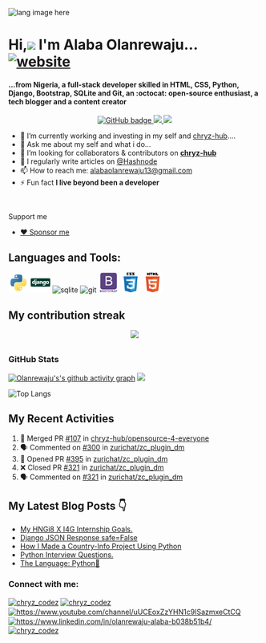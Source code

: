 <p align="left"><img width=15%" src="https://github.com/alansmathew/alansmathew/raw/master/lang.gif" alt="lang image here" /></p>


# Hi,<img src="https://media.giphy.com/media/hvRJCLFzcasrR4ia7z/giphy.gif" width="30px"> I'm Alaba Olanrewaju...  [<img src='https://cdn.jsdelivr.net/npm/simple-icons@3.0.1/icons/icloud.svg' alt='website' height='40'>](https://linktr.ee/chryz_codez) 

#### ...from Nigeria, a full-stack developer skilled in HTML, CSS, Python, Django, Bootstrap, SQLite and Git, an :octocat: open-source enthusiast, a tech blogger and a content creator

<p align="center">
  <a href="https://github.com/chryzcodez?tab=followers">
    <img src="https://img.shields.io/github/followers/chryzcodez?tab=followers?label=blue&logo=github&style=for-the-badge" alt="GitHub badge" />
  </a>
  <a href="http://twitter.com/chryz_codez">
    <img src="https://img.shields.io/twitter/follow/chryz_codez?label=Twitter&logo=twitter&style=for-the-badge" />
  </a>
  <a href="https://discord.gg/c6RhGwcP5b">
    <img src="https://img.shields.io/discord/808727269400772638?color=green&logo=Discord&style=for-the-badge" />
  </a>
</p>


- 🔭 I’m currently working and investing in my self and [chryz-hub](https://github.com/chryz-hub)....
- 💬 Ask me about my self and what i do... 
- 👯 I’m looking for  collaborators & contributors on [**chryz-hub**](https://github.com/chryz-hub) 
- 📝 I regularly write articles on [@Hashnode](https://hashnode.com/@chryzcodez)
- 📫 How to reach me: alabaolanrewaju13@gmail.com
- ⚡ Fun fact **I live beyond been a developer**
<br>
  
Support me 
- <a href="https://paystack.com/pay/chryz_codez">:heart: Sponsor me</a>


## Languages and Tools:
<p> 
  <img src="https://raw.githubusercontent.com/devicons/devicon/master/icons/python/python-original.svg" alt="python" width="40" height="40"/> 
  <img src="https://raw.githubusercontent.com/devicons/devicon/master/icons/django/django-original.svg" alt="django" width="40" height="40"/> 
  <img src="https://www.vectorlogo.zone/logos/sqlite/sqlite-icon.svg" alt="sqlite" width="40" height="40"/> 
  <img src="https://www.vectorlogo.zone/logos/git-scm/git-scm-icon.svg" alt="git" width="40" height="40"/>
  <img src="https://raw.githubusercontent.com/devicons/devicon/master/icons/bootstrap/bootstrap-plain-wordmark.svg" alt="bootstrap" width="40" height="40"/>
  <img src="https://raw.githubusercontent.com/devicons/devicon/master/icons/css3/css3-original-wordmark.svg" alt="css3" width="40" height="40"/>
  <img src="https://raw.githubusercontent.com/devicons/devicon/master/icons/html5/html5-original-wordmark.svg" alt="html5" width="40" height="40"/>
</p>

## My contribution streak
<!-- https://github.com/kcoder63/github-readme-streak-stats -->
<p align="center">
  <a href="https://github.com/chryzcodez/github-readme-streak-stats">
    <img src="https://github-readme-streak-stats.herokuapp.com/?user=chryzcodez&theme=dark&hide_border=true&background=0D1117&stroke=0000"/>
  </a><p>

## <h3 align="left">GitHub Stats</h3>
[![Olanrewaju's's github activity graph](https://activity-graph.herokuapp.com/graph?username=chryzcodez&theme=xcode)](https://git.io/chryzcodez)
<a href="">
  <img align="centre" src="https://github-readme-stats.vercel.app/api?username=chryzcodez&count_private=true&include_all_commits=true&show_icons=true&title_color=007bff&text_color=e7e7e7&icon_color=007bff&bg_color=171c28" />
<a />
  
![Top Langs](https://github-readme-stats.vercel.app/api/top-langs/?username=chryzcodez&layout=compact&title_color=007bff&text_color=e7e7e7&icon_color=007bff&bg_color=171c28)


## My Recent Activities
<!--START_SECTION:activity-->
1. 🎉 Merged PR [#107](https://github.com/chryz-hub/opensource-4-everyone/pull/107) in [chryz-hub/opensource-4-everyone](https://github.com/chryz-hub/opensource-4-everyone)
2. 🗣 Commented on [#300](https://github.com/zurichat/zc_plugin_dm/issues/300) in [zurichat/zc_plugin_dm](https://github.com/zurichat/zc_plugin_dm)
3. 💪 Opened PR [#395](https://github.com/zurichat/zc_plugin_dm/pull/395) in [zurichat/zc_plugin_dm](https://github.com/zurichat/zc_plugin_dm)
4. ❌ Closed PR [#321](https://github.com/zurichat/zc_plugin_dm/pull/321) in [zurichat/zc_plugin_dm](https://github.com/zurichat/zc_plugin_dm)
5. 🗣 Commented on [#321](https://github.com/zurichat/zc_plugin_dm/issues/321) in [zurichat/zc_plugin_dm](https://github.com/zurichat/zc_plugin_dm)
<!--END_SECTION:activity-->


## My Latest Blog Posts 👇
<!-- HASHNODE_BLOG:START -->
- [My HNGi8 X I4G Internship Goals.](https://chryzcodez.hashnode.dev/my-hngi8-x-i4g-internship-goals-ckse7y8l00guuu5s1hxxcd8xl)
- [Django JSON Response safe=False](https://chryzcodez.hashnode.dev/django-json-response-safefalse-ckr7qhs3c07ufo8s1fpaidc3g)
- [How I Made a Country-Info Project Using Python](https://chryzcodez.hashnode.dev/how-i-made-a-country-info-project-using-python-ckntr5lnj06giass117ms8psf)
- [Python Interview Questions.](https://chryzcodez.hashnode.dev/python-interview-questions-cknrscbzo15ywlps17ouk2jkc)
- [The Language: Python🐍](https://chryzcodez.hashnode.dev/the-language-python-cknkrtypk031abms1gdq06bty)
<!-- HASHNODE_BLOG:END -->

<h3 align="left">Connect with me:</h3>
<p align="left">
<a href="https://dev.to/chryz_codez" target="blank"><img align="center" src="https://cdn.jsdelivr.net/npm/simple-icons@3.0.1/icons/dev-dot-to.svg" alt="chryz_codez" height="30" width="40" /></a>
<a href="https://hashnode.com/@chryzcodez" target="blank"><img align="center" src="https://cdn.jsdelivr.net/npm/simple-icons@3.0.1/icons/hashnode.svg" alt="chryz_codez" height="30" width="40" /></a>  
<a href="https://www.youtube.com/channel/UCEoxZzYHN1c9ISazmxeCtCQ" target="blank"><img align="center" src="https://cdn.jsdelivr.net/npm/simple-icons@3.0.1/icons/youtube.svg" alt="https://www.youtube.com/channel/uUCEoxZzYHN1c9ISazmxeCtCQ" height="30" width="40" /></a>
<a href="https://www.linkedin.com/in/olanrewaju-alaba-b038b51b4/" target="blank"><img align="center" src="https://cdn.jsdelivr.net/npm/simple-icons@3.0.1/icons/linkedin.svg" alt="https://www.linkedin.com/in/olanrewaju-alaba-b038b51b4/" height="30" width="40" /></a>
<a href="https://twitter.com/chryz_codez" target="blank"><img align="center" src="https://cdn.jsdelivr.net/npm/simple-icons@3.0.1/icons/twitter.svg" alt="chryz_codez" height="30" width="40" /></a> 
</p>
